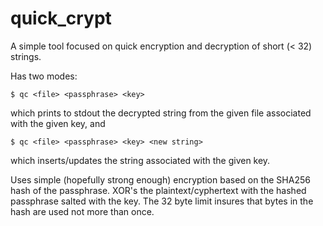 # quick_crypt

A simple tool focused on quick encryption and decryption of short (< 32) strings. 

Has two modes:

`$ qc <file> <passphrase> <key>`

which prints to stdout the decrypted string from the given file associated with the given key, and

`$ qc <file> <passphrase> <key> <new string>`

which inserts/updates the string associated with the given key.

Uses simple (hopefully strong enough) encryption based on the SHA256 hash of the passphrase. XOR's the plaintext/cyphertext with the hashed passphrase salted with the key. The 32 byte limit insures that bytes in the hash are used not more than once.

